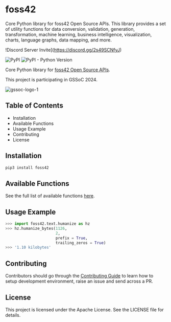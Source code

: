 # foss42

Core Python library for foss42 Open Source APIs. This library provides a set of utility functions for data conversion, validation, generation, transformation, machine learning, business intelligence, visualization, charts, language graphs, data mapping, and more.

!Discord Server Invite](https://discord.gg/2s49SCNfyJ)

![PyPI](https://img.shields.io/pypi/v/foss42?logo=python&logoColor=yellow&style=for-the-badge)
![PyPI - Python Version](https://img.shields.io/pypi/pyversions/foss42?logo=python&logoColor=yellow&style=for-the-badge)

Core Python library for [foss42 Open Source APIs](https://github.com/foss42/api). 

This project is participating in GSSoC 2024.

![gssoc-logo-1](https://github.com/foss42/awesome-generative-ai-apis/assets/1382619/670b651a-15d7-4869-a4d1-6613df09fa37)

## Table of Contents
- Installation
- Available Functions
- Usage Example
- Contributing
- License

## Installation
```bash
pip3 install foss42
```

## Available Functions

See the full list of available functions [here](https://foss42.github.io/foss42-core).

## Usage Example

```python
>>> import foss42.text.humanize as hz
>>> hz.humanize_bytes(1126,
                      2,
                      prefix = True,
                      trailing_zeros = True)
>>> '1.10 kilobytes'
```

## Contributing

Contributors should go through the [Contributing Guide](https://github.com/foss42/foss42-core/blob/main/CONTRIBUTING.md) to learn how to setup development environment, raise an issue and send across a PR.

## License
This project is licensed under the Apache License. See the LICENSE file for details.


